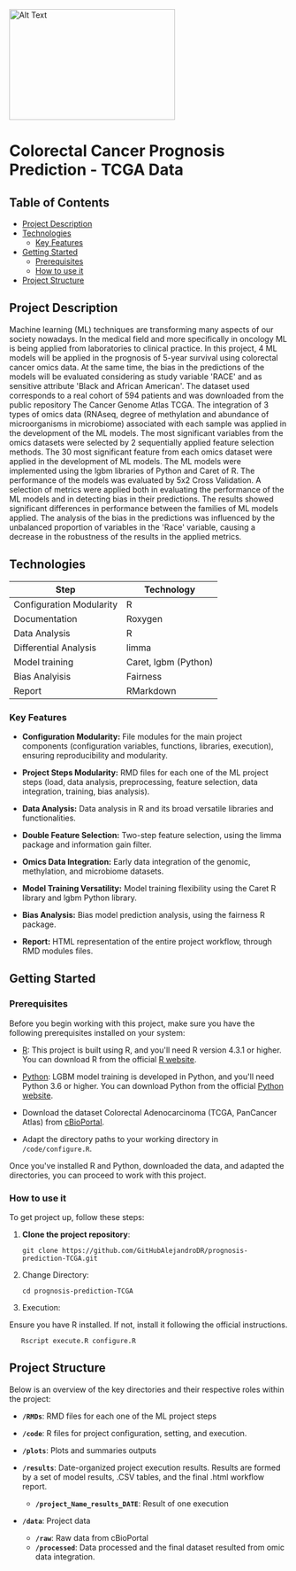 <img src="image_cancer.png" alt="Alt Text" style="width:300px; height:200px;">


# Colorectal Cancer Prognosis Prediction - TCGA Data

## Table of Contents

- [Project Description](#project-description)
- [Technologies](#technologies)
  - [Key Features](#key-features)
- [Getting Started](#getting-started)
  - [Prerequisites](#prerequisites)
  - [How to use it](#how-to-use-it)
- [Project Structure](#project-structure)




## Project Description

Machine learning (ML) techniques are transforming many aspects of our society nowadays. In the medical field and more specifically in oncology ML is being applied from laboratories to clinical practice. In this project, 4 ML models will be applied in the prognosis of 5-year survival using colorectal cancer omics data. At the same time, the bias in the predictions of the models will be evaluated considering as study variable 'RACE' and as sensitive attribute 'Black and African American'. The dataset used corresponds to a real cohort of 594 patients and was downloaded from the public repository The Cancer Genome Atlas TCGA. The integration of 3 types of omics data (RNAseq, degree of methylation and abundance of microorganisms in microbiome) associated with each sample was applied in the development of the ML models. The most significant variables from the omics datasets were selected by 2 sequentially applied feature selection methods. The 30 most significant feature from each omics dataset were applied in the development of ML models. The ML models were implemented using the lgbm libraries of Python and Caret of R. The performance of the models was evaluated by 5x2 Cross Validation. A selection of metrics were applied both in evaluating the performance of the ML models and in detecting bias in their predictions. The results showed significant differences in performance between the families of ML models applied. The analysis of the bias in the predictions was influenced by the unbalanced proportion of variables in the 'Race' variable, causing a decrease in the robustness of the results in the applied metrics.

## Technologies

| **Step** | **Technology** |
|---------|---------------|
| Configuration Modularity | R |
| Documentation | Roxygen|
| Data Analysis | R |
| Differential Analysis | limma |
| Model training | Caret, lgbm (Python) |
| Bias Analyisis | Fairness |
| Report | RMarkdown |

### Key Features

- **Configuration Modularity:** File modules for the main project components (configuration variables, functions, libraries, execution), ensuring reproducibility and modularity.

- **Project Steps Modularity:** RMD files for each one of the ML project steps (load, data analysis, preprocessing, feature selection, data integration, training, bias analysis).

- **Data Analysis:** Data analysis in R and its broad versatile libraries and functionalities.

- **Double Feature Selection:** Two-step feature selection, using the limma package and information gain filter.

- **Omics Data Integration:** Early data integration of the genomic, methylation, and microbiome datasets.

- **Model Training Versatility:** Model training flexibility using the Caret R library and lgbm Python library.

- **Bias Analysis:** Bias model prediction analysis, using the fairness R package.

- **Report:** HTML representation of the entire project workflow, through RMD modules files.


## Getting Started

<!--
![Template](docs/media/clinical-cancer-template_page-0001.jpg)

![Template](docs/mediaprueba_animated.gif)

<img src="docs/mediaprueba_animated.gif" width="300" alt="GitHub Logo">
 
-->

### Prerequisites

Before you begin working with this project, make sure you have the following prerequisites installed on your system:

- [R](https://cran.r-project.org/): This project is built using R, and you'll need R version 4.3.1 or higher. You can download R from the official [R website](https://cran.r-project.org/).

- [Python](https://www.python.org/downloads/): LGBM model training is developed in Python, and you'll need Python 3.6 or higher. You can download Python from the official [Python website](https://www.python.org/downloads/).

- Download the dataset Colorectal Adenocarcinoma (TCGA, PanCancer Atlas) from [cBioPortal](https://www.cbioportal.org/study/clinicalData?id=coadread_tcga_pan_can_atlas_2018).

- Adapt the directory paths to your working directory in `/code/configure.R`.

Once you've installed R and Python, downloaded the data, and adapted the directories, you can proceed to work with this project.

### How to use it

To get project up, follow these steps:

1. **Clone the project repository**:

   ```shell
   git clone https://github.com/GitHubAlejandroDR/prognosis-prediction-TCGA.git

2. Change Directory:

   ```shell
   cd prognosis-prediction-TCGA

3. Execution:

Ensure you have R installed. If not, install it following the official instructions.

```shell
   Rscript execute.R configure.R
```

## Project Structure

Below is an overview of the key directories and their respective roles within the project:

- **`/RMDs`**: RMD files for each one of the ML project steps

- **`/code`**: R files for project configuration, setting, and execution.

- **`/plots`**: Plots and summaries outputs

- **`/results`**: Date-organized project execution results. Results are formed by a set of model results, .CSV tables, and the final .html workflow report.
  
  - **`/project_Name_results_DATE`**: Result of one execution

- **`/data`**: Project data

  - **`/raw`**: Raw data from cBioPortal
  - **`/processed`**: Data processed and the final dataset resulted from omic data integration.

